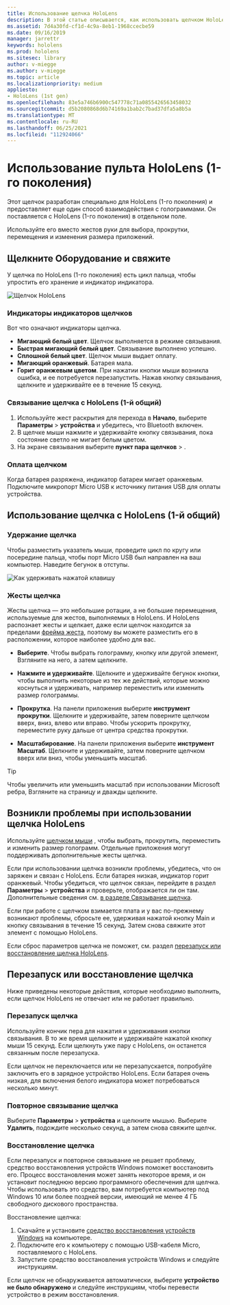 ```yaml
---
title: Использование щелчка HoloLens
description: В этой статье описывается, как использовать щелчком HoloLens, включая связывание с помощью щелчка, заряжается и восстановление.
ms.assetid: 7d4a30fd-cf1d-4c9a-8eb1-1968ccecbe59
ms.date: 09/16/2019
manager: jarrettr
keywords: hololens
ms.prod: hololens
ms.sitesec: library
author: v-miegge
ms.author: v-miegge
ms.topic: article
ms.localizationpriority: medium
appliesto:
- HoloLens (1st gen)
ms.openlocfilehash: 83e5a746b6900c547778c71a0855426563458032
ms.sourcegitcommit: d5b2080868d6b74169a1bab2c7bad37dfa5a8b5a
ms.translationtype: MT
ms.contentlocale: ru-RU
ms.lasthandoff: 06/25/2021
ms.locfileid: "112924066"
---
```

# <a name="use-the-hololens-1st-gen-clicker"></a>Использование пульта HoloLens (1-го поколения)

Этот щелчок разработан специально для HoloLens (1-го поколения) и предоставляет еще один способ взаимодействия с голограммами. Он поставляется с HoloLens (1-го поколения) в отдельном поле.

Используйте его вместо жестов руки для выбора, прокрутки, перемещения и изменения размера приложений.

## <a name="clicker-hardware-and-pairing"></a>Щелкните Оборудование и свяжите

У щелчка по HoloLens (1-го поколения) есть цикл пальца, чтобы упростить его хранение и индикатор индикатора.

![Щелчок HoloLens](images/use-hololens-clicker-1.png)

### <a name="clicker-indicator-lights"></a>Индикаторы индикаторов щелчков

Вот что означают индикаторы щелчка.

- **Мигающий белый цвет**. Щелчок выполняется в режиме связывания.
- **Быстрая мигающий белый цвет**. Связывание выполнено успешно.
- **Сплошной белый цвет**. Щелчок мыши выдает оплату.
- **Мигающий оранжевый**. Батарея мала.
- **Горит оранжевым цветом**. При нажатии кнопки мыши возникла ошибка, и ее потребуется перезапустить. Нажав кнопку связывания, щелкните и удерживайте ее в течение 15 секунд.

### <a name="pair-the-clicker-with-your-hololens-1st-gen"></a>Связывание щелчка с HoloLens (1-й общий)

1. Используйте жест раскрытия для перехода в **Начало**, выберите **Параметры**  >  **устройства** и убедитесь, что Bluetooth включен.
1. В щелчке мыши нажмите и удерживайте кнопку связывания, пока состояние светло не мигает белым цветом.
1. На экране связывания выберите **пункт пара щелчков**  >  .

### <a name="charge-the-clicker"></a>Оплата щелчком

Когда батарея разряжена, индикатор батареи мигает оранжевым. Подключите микропорт Micro USB к источнику питания USB для оплаты устройства.

## <a name="use-the-clicker-with-hololens-1st-gen"></a>Использование щелчка с HoloLens (1-й общий)

### <a name="hold-the-clicker"></a>Удержание щелчка

Чтобы разместить указатель мыши, проведите цикл по кругу или посередине пальца, чтобы порт Micro USB был направлен на ваш компьютер. Наведите бегунок в отступы.

![Как удерживать нажатой клавишу](images/use-hololens-clicker-2.png)

### <a name="clicker-gestures"></a>Жесты щелчка

Жесты щелчка — это небольшие ротации, а не большие перемещения, используемые для жестов, выполняемых в HoloLens. И HoloLens распознает жесты и щелкает, даже если щелчок находится за пределами [фрейма жеста](hololens1-basic-usage.md), поэтому вы можете разместить его в расположении, которое наиболее удобно для вас.

- **Выберите**. Чтобы выбрать голограмму, кнопку или другой элемент, Взгляните на него, а затем щелкните.

- **Нажмите и удерживайте**. Щелкните и удерживайте бегунок кнопки, чтобы выполнить некоторые из тех же действий, которые можно коснуться и удерживать, например переместить или изменить размер голограммы.

- **Прокрутка**. На панели приложения выберите **инструмент прокрутки**. Щелкните и удерживайте, затем поверните щелчком вверх, вниз, влево или вправо. Чтобы ускорить прокрутку, переместите руку дальше от центра средства прокрутки.

- **Масштабирование**. На панели приложения выберите **инструмент Масштаб**. Щелкните и удерживайте, затем поверните щелчком вверх или вниз, чтобы уменьшить масштаб.

> [!TIP]
> Чтобы увеличить или уменьшить масштаб при использовании Microsoft ребра, Взгляните на страницу и дважды щелкните.

## <a name="im-having-problems-using-the-hololens-clicker"></a>Возникли проблемы при использовании щелчка HoloLens

Используйте [щелчком мыши](hololens1-clicker.md) , чтобы выбрать, прокрутить, переместить и изменить размер голограмм. Отдельные приложения могут поддерживать дополнительные жесты щелчка.

Если при использовании щелчка возникли проблемы, убедитесь, что он заряжен и связан с HoloLens. Если батарея низкая, индикатор горит оранжевый. Чтобы убедиться, что щелчок связан, перейдите в раздел **Параметры**  >  **устройства** и проверьте, отображается ли он там. Дополнительные сведения см. [в разделе Связывание щелчка](hololens1-clicker.md).

Если при работе с щелчком взимается плата и у вас по-прежнему возникают проблемы, сбросьте ее, удерживая нажатой кнопку Main и кнопку связывания в течение 15 секунд. Затем снова свяжите этот элемент с помощью HoloLens.

Если сброс параметров щелчка не поможет, см. раздел [перезапуск или восстановление щелчка HoloLens](hololens1-clicker.md#restart-or-recover-the-clicker).
## <a name="restart-or-recover-the-clicker"></a>Перезапуск или восстановление щелчка

Ниже приведены некоторые действия, которые необходимо выполнить, если щелчок HoloLens не отвечает или не работает правильно.

### <a name="restart-the-clicker"></a>Перезапуск щелчка

Используйте кончик пера для нажатия и удерживания кнопки связывания. В то же время щелкните и удерживайте нажатой кнопку мыши 15 секунд. Если щелкнуть уже пару с HoloLens, он останется связанным после перезапуска.

Если щелчок не переключается или не перезапускается, попробуйте заключить его в зарядное устройство HoloLens. Если батарея очень низкая, для включения белого индикатора может потребоваться несколько минут.

### <a name="re-pair-the-clicker"></a>Повторное связывание щелчка

Выберите **Параметры**  >  **устройства** и щелкните мышью. Выберите **Удалить**, подождите несколько секунд, а затем снова свяжите щелчк.

### <a name="recover-the-clicker"></a>Восстановление щелчка

Если перезапуск и повторное связывание не решает проблему, средство восстановления устройств Windows поможет восстановить его. Процесс восстановления может занять некоторое время, и он установит последнюю версию программного обеспечения для щелчка. Чтобы использовать это средство, вам потребуется компьютер под Windows 10 или более поздней версии, имеющий не менее 4 ГБ свободного дискового пространства.

Восстановление щелчка:

1. Скачайте и установите [средство восстановления устройств Windows](https://dev.azure.com/ContentIdea/ContentIdea/_queries/query/8a004dbe-73f8-4a32-94bc-368fc2f2a895/) на компьютере.
1. Подключите его к компьютеру с помощью USB-кабеля Micro, поставляемого с HoloLens.
1. Запустите средство восстановления устройств Windows и следуйте инструкциям.

Если щелчок не обнаруживается автоматически, выберите **устройство не было обнаружено** и следуйте инструкциям, чтобы перевести устройство в режим восстановления.


